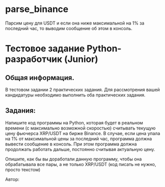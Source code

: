 # parse_binance
Парсим цену для USDT и если она ниже максимальной на 1% за последний час, то выводим сообщение об этом в консоль. 

# Тестовое задание Python-разработчик (Junior)  

## Общая информация.

В тестовом задании 2 практических задания. 
Для рассмотрения вашей кандидатуры необходимо выполнить оба практических задания. 



## Задания: 

Напишите код программы на Python, которая будет в реальном времени (с максимально возможной скоростью) считывать текущую цену фьючерса XRP/USDT на бирже Binance. 
В случае, если цена упала на 1% от максимальной цены за последний час, программа должна вывести сообщение в консоль. 
При этом программа должна продолжать работать дальше, постоянно считывая актуальную цену.

Опишите, как бы вы доработали данную программу, чтобы она обрабатывала все пары, а не только XRP/USDT (код писать не нужно, просто текстом)

Автор: 
